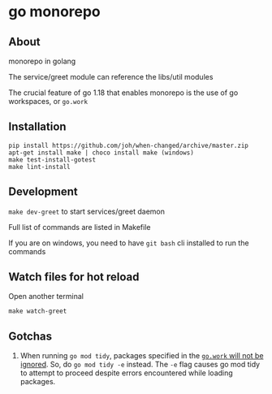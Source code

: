 # go monorepo
## About
monorepo in golang

The service/greet module can reference the libs/util modules

The crucial feature of go 1.18 that enables monorepo is the use of go workspaces, or `go.work`

## Installation
```
pip install https://github.com/joh/when-changed/archive/master.zip
apt-get install make | choco install make (windows)
make test-install-gotest
make lint-install
```

## Development
`make dev-greet` to start services/greet daemon

Full list of commands are listed in Makefile

If you are on windows, you need to have `git bash` cli installed to run the commands

## Watch files for hot reload
Open another terminal

`make watch-greet`

## Gotchas
1. When running `go mod tidy`, packages specified in the [`go.work` will not be ignored](https://github.com/golang/go/issues/50750). So, do `go mod tidy -e` instead. The `-e` flag causes go mod tidy to attempt to proceed despite errors encountered while loading packages.
